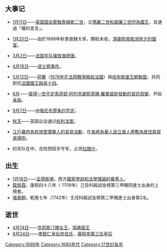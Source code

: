 ## 大事记

  - [1月11日](../Page/1月11日.md "wikilink")——[英国](https://zh.wikipedia.org/wiki/英国 "wikilink")[国会罷黜](https://zh.wikipedia.org/wiki/国会 "wikilink")[詹姆斯二世](https://zh.wikipedia.org/wiki/詹姆斯二世_\(英国\) "wikilink")，立[瑪麗二世和](https://zh.wikipedia.org/wiki/瑪麗二世 "wikilink")[威廉三世同為國王](https://zh.wikipedia.org/wiki/威廉三世_\(英格蘭\) "wikilink")，並通過「權利宣言」。

  - [1月20日](../Page/1月20日.md "wikilink")——由於1688年秋季直隸大旱，顆粒未收，[清](../Page/清朝.md "wikilink")[康熙帝取消除夕的國宴](../Page/康熙帝.md "wikilink")。

  - [3月2日](../Page/3月2日.md "wikilink")——[法国](https://zh.wikipedia.org/wiki/法国 "wikilink")[军队摧毁](../Page/武装力量.md "wikilink")[海德堡](../Page/海德堡.md "wikilink")。

  - [4月18日](../Page/4月18日.md "wikilink")——[波士顿事件](../Page/1689年波士顿起义.md "wikilink")。

  - [5月12日](../Page/5月12日.md "wikilink")——[荷蘭](https://zh.wikipedia.org/wiki/荷蘭 "wikilink")（[1678年在](https://zh.wikipedia.org/wiki/1678年 "wikilink")[法荷戰爭敗給](https://zh.wikipedia.org/wiki/法荷戰爭 "wikilink")[法國](https://zh.wikipedia.org/wiki/法國 "wikilink")）與[哈布斯堡王朝聯盟](../Page/哈布斯堡王朝.md "wikilink")，共同對抗[法國國王](https://zh.wikipedia.org/wiki/法國國王 "wikilink")[路易十四](../Page/路易十四.md "wikilink")。

  - [8月](../Page/8月.md "wikilink")——[彼得一世平定](../Page/彼得大帝.md "wikilink")[索菲婭·阿列克謝耶芙娜·羅曼諾娃發動的宮廷政變](../Page/索菲婭·阿列克謝耶芙娜·羅曼諾娃.md "wikilink")，开始[亲政](../Page/亲政.md "wikilink")。

  - [9月7日](../Page/9月7日.md "wikilink")——[中俄尼布楚条约签定](../Page/尼布楚條約.md "wikilink")。

  - [秋天](https://zh.wikipedia.org/wiki/秋天 "wikilink")——英国议会通过[权利法案](../Page/1689年权利法案.md "wikilink")。

  - [江戶幕府為有效管理](https://zh.wikipedia.org/wiki/江戶幕府 "wikilink")[華人的貿易活動](https://zh.wikipedia.org/wiki/華人 "wikilink")，在[長崎為](https://zh.wikipedia.org/wiki/長崎縣 "wikilink")[華人設立](https://zh.wikipedia.org/wiki/華人 "wikilink")[唐人屋敷為居住與貿易場所](../Page/唐人屋敷.md "wikilink")。

  - 的军队在中，击败西班牙守军，占领[拉腊什](https://zh.wikipedia.org/wiki/拉腊什 "wikilink")。

## 出生

  - [1月18日](../Page/1月18日.md "wikilink")——[孟德斯鳩](https://zh.wikipedia.org/wiki/孟德斯鳩 "wikilink")，西方[國家學說和](https://zh.wikipedia.org/wiki/國家 "wikilink")[法學理論的奠基人](https://zh.wikipedia.org/wiki/法學 "wikilink")。
  - [龍爲霖](https://zh.wikipedia.org/wiki/龍爲霖 "wikilink")，康熙四十八年（
    1709年）己丑科殿試金榜第三甲賜同進士出身的上榜者。
  - [張泰開](../Page/張泰開.md "wikilink")，乾隆七年（1742年）壬戌科殿試金榜第二甲賜進士出身第2名。

## 逝世

  - [4月14日](../Page/4月14日.md "wikilink")——[克莉斯汀娜女王](https://zh.wikipedia.org/wiki/克莉斯汀娜\(瑞典\) "wikilink")，[瑞典](../Page/瑞典.md "wikilink")[国王](../Page/君主.md "wikilink")
  - [8月24日](../Page/8月24日.md "wikilink")——[孝懿仁皇后佟佳氏](../Page/孝懿仁皇后.md "wikilink")，[康熙帝第三任皇后](../Page/康熙帝.md "wikilink")

[Category:1689年](https://zh.wikipedia.org/wiki/Category:1689年 "wikilink")
[Category:1680年代](https://zh.wikipedia.org/wiki/Category:1680年代 "wikilink")
[Category:17世纪各年](https://zh.wikipedia.org/wiki/Category:17世纪各年 "wikilink")